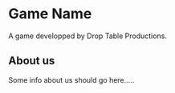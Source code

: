 # Game Name
A game developped by Drop Table Productions.
## About us
Some info about us should go here.....

